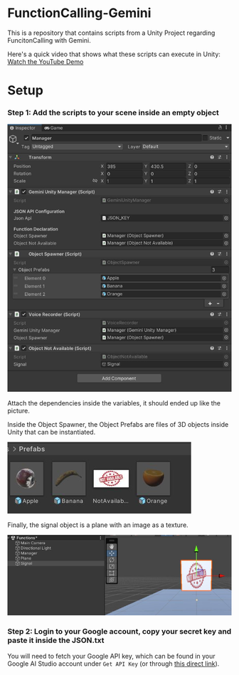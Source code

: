 # FunctionCalling-Gemini
This is a repository that contains scripts from a Unity Project regarding FuncitonCalling with Gemini. 

Here's a quick video that shows what these scripts can execute in Unity: [Watch the YouTube Demo](https://www.youtube.com/watch?v=J-6bymbjT_M&ab_channel=UnityGameStudio)

# Setup

### Step 1: Add the scripts to your scene inside an empty object

![](/ImagesFunctionCalling/Image1.JPG)

Attach the dependencies inside the variables, it should ended up like the picture. 

Inside the Object Spawner, the Object Prefabs are files of 3D objects inside Unity that can be instantiated. 

![](/ImagesFunctionCalling/Image2.JPG)

Finally, the signal object is a plane with an image as a texture. 

![](/ImagesFunctionCalling/Image3.JPG)


### Step 2: Login to your Google account, copy your secret key and paste it inside the JSON.txt
You will need to fetch your Google API key, which can be found in your Google AI Studio account under `Get API Key` (or through [this direct link](https://aistudio.google.com/app/apikey)). 



